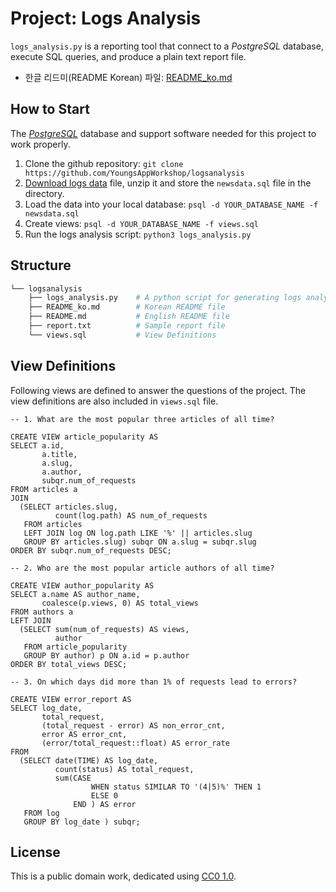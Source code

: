 # Project: Logs Analysis

`logs_analysis.py` is a reporting tool that connect to a _PostgreSQL_ database, execute SQL queries, and produce a plain text report file.

- 한글 리드미(README Korean) 파일: [README_ko.md](https://github.com/YoungsAppWorkshop/logsanalysis/blob/master/README_ko.md)

## How to Start

The [_PostgreSQL_](https://www.postgresql.org) database and support software needed for this project to work properly.

1. Clone the github repository: `git clone https://github.com/YoungsAppWorkshop/logsanalysis`
2. [Download logs data](https://d17h27t6h515a5.cloudfront.net/topher/2016/August/57b5f748_newsdata/newsdata.zip) file, unzip it and store the `newsdata.sql` file in the directory.
3. Load the data into your local database: `psql -d YOUR_DATABASE_NAME -f newsdata.sql`
4. Create views: `psql -d YOUR_DATABASE_NAME -f views.sql`
5. Run the logs analysis script: `python3 logs_analysis.py`

## Structure
```bash
└── logsanalysis
    ├── logs_analysis.py    # A python script for generating logs analysis reports
    ├── README_ko.md        # Korean README file
    ├── README.md           # English README file
    ├── report.txt          # Sample report file
    └── views.sql           # View Definitions
```

## View Definitions
Following views are defined to answer the questions of the project. The view definitions are also included in `views.sql` file.
```
-- 1. What are the most popular three articles of all time?

CREATE VIEW article_popularity AS
SELECT a.id,
       a.title,
       a.slug,
       a.author,
       subqr.num_of_requests
FROM articles a
JOIN
  (SELECT articles.slug,
          count(log.path) AS num_of_requests
   FROM articles
   LEFT JOIN log ON log.path LIKE '%' || articles.slug
   GROUP BY articles.slug) subqr ON a.slug = subqr.slug
ORDER BY subqr.num_of_requests DESC;

-- 2. Who are the most popular article authors of all time?

CREATE VIEW author_popularity AS
SELECT a.name AS author_name,
       coalesce(p.views, 0) AS total_views
FROM authors a
LEFT JOIN
  (SELECT sum(num_of_requests) AS views,
          author
   FROM article_popularity
   GROUP BY author) p ON a.id = p.author
ORDER BY total_views DESC;

-- 3. On which days did more than 1% of requests lead to errors?

CREATE VIEW error_report AS
SELECT log_date,
       total_request,
       (total_request - error) AS non_error_cnt,
       error AS error_cnt,
       (error/total_request::float) AS error_rate
FROM
  (SELECT date(TIME) AS log_date,
          count(status) AS total_request,
          sum(CASE
                  WHEN status SIMILAR TO '(4|5)%' THEN 1
                  ELSE 0
              END ) AS error
   FROM log
   GROUP BY log_date ) subqr;
```

## License
This is a public domain work, dedicated using
[CC0 1.0](https://creativecommons.org/publicdomain/zero/1.0/).
